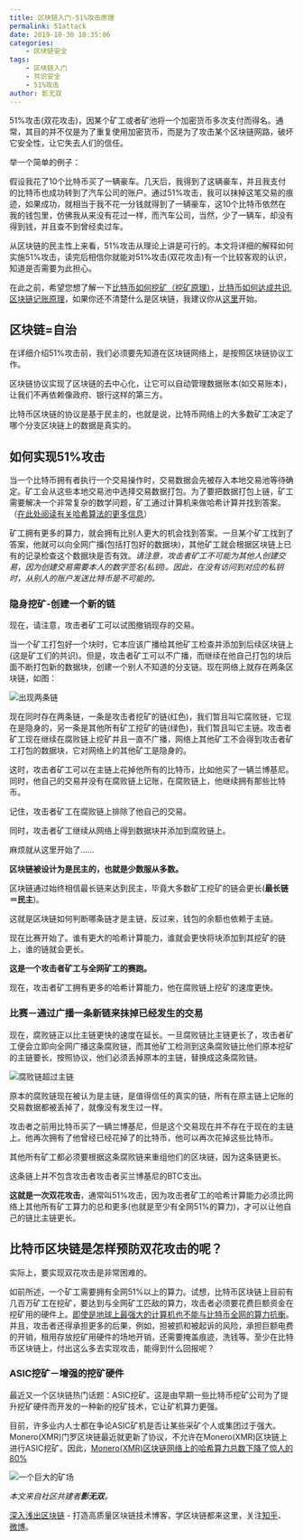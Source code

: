 ```yaml
---
title: 区块链入门-51%攻击原理
permalink: 51attack
date: 2019-10-30 10:35:06
categories:
    - 区块链安全
tags:
    - 区块链入门
    - 共识安全
    - 51%攻击
author: 影无双
---
```



51%攻击(双花攻击)，因某个矿工或者矿池将一个加密货币多次支付而得名。通常，其目的并不仅是为了重复使用加密货币，而是为了攻击某个区块链网路，破坏它安全性，让它失去人们的信任。

<!-----more----->

举一个简单的例子：

假设我花了10个比特币买了一辆豪车。几天后，我得到了这辆豪车，并且我支付的比特币也成功转到了汽车公司的账户。通过51%攻击，我可以抹掉这笔交易的痕迹，如果成功，就相当于我不花一分钱就得到了一辆豪车，这10个比特币依然在我的钱包里，仿佛我从来没有花过一样，而汽车公司，当然，少了一辆车，却没有得到钱，并且查不到曾经卖过车。

从区块链的民主性上来看，51%攻击从理论上讲是可行的。本文将详细的解释如何实施51%攻击，读完后相信你就能对51%攻击(双花攻击)有一个比较客观的认识，知道是否需要为此担心。

在此之前，希望您想了解一下[比特币如何挖矿（挖矿原理）](https://learnblockchain.cn/2017/11/04/bitcoin-pow/)，[比特币如何达成共识](https://learnblockchain.cn/2017/12/07/bitcoin-sonsensus/),[区块链记账原理](https://learnblockchain.cn/2017/10/25/whatbc/)，如果你还不清楚什么是区块链，我建议你从[这里](https://learnblockchain.cn/2019/10/30/whatblockchain/)开始。

## 区块链=自治

在详细介绍51%攻击前，我们必须要先知道在区块链网络上，是按照区块链协议工作。

区块链协议实现了区块链的去中心化，让它可以自动管理数据账本(如交易账本)，让我们不再依赖像政府、银行这样的第三方。

比特币区块链的协议是基于民主的，也就是说，比特币网络上的大多数矿工决定了哪个分支区块链上的数据是真实的。


## 如何实现51%攻击

当一个比特币拥有者执行一个交易操作时，交易数据会先被存入本地交易池等待确定。矿工会从这些本地交易池中选择交易数据打包。为了要把数据打包上链，矿工需要解决一个非常复杂的数学问题，矿工通过计算机来做哈希计算并找到答案。（[在此处阅读有关哈希算法的更多信息](https://medium.com/coinmonks/blockchain-for-beginners-what-is-blockchain-519db8c6677a)）

矿工拥有更多的算力，就会拥有比别人更大的机会找到答案。一旦某个矿工找到了答案，他就可以向全网广播(包括打包好的数据块)，其他矿工就会根据区块链上已有的记录检查这个数据块是否有效。*请注意，攻击者矿工不可能为其他人创建交易，因为创建交易需要本人的数字签名(私钥)。因此，在没有访问到对应的私钥时，从别人的账户发送比特币是不可能的。*

### 隐身挖矿-创建一个新的链

现在，请注意，攻击者矿工可以试图撤销现存的交易。

当一个矿工打包好一个块时，它本应该广播给其他矿工检查并添加到后续区块链上(这是矿工们的共识)。但是，攻击者矿工可以不广播，而继续在他自己打包的块后面不断打包新的数据块，创建一个别人不知道的分支链。现在网络上就存在两条区块链，如图：

![出现两条链](https://img.learnblockchain.cn/2019/10/15724200834485.jpg)


现在同时存在两条链，一条是攻击者挖矿的链(红色)，我们暂且叫它腐败链，它现在是隐身的，另一条是其他所有矿工挖矿的链(绿色)，我们暂且叫它主链。攻击者矿工现在继续在腐败链上挖矿并且一直不广播，网络上其他矿工不会得到攻击者矿工打包的数据块，它对网络上的其他矿工是隐身的。

这时，攻击者矿工可以在主链上花掉他所有的比特币，比如他买了一辆兰博基尼。同时，他自己的交易并没有在腐败链上记账，在腐败链上，他继续拥有那些比特币。

记住，攻击者矿工在腐败链上排除了他自己的交易。

同时，攻击者矿工继续从网络上得到数据块并添加到腐败链上。

麻烦就从这里开始了......

**区块链被设计为是民主的，也就是少数服从多数。**

区块链通过始终相信最长链来达到民主，毕竟大多数矿工挖矿的链会更长(**最长链＝民主**)。

这就是区块链如何判断哪条链才是主链，反过来，钱包的余额也依赖于主链。

现在比赛开始了。谁有更大的哈希计算能力，谁就会更快将块添加到其挖矿的链上，谁的链就会更长。

**这是一个攻击者矿工与全网矿工的赛跑。**

现在，攻击者矿工拥有更多的哈希计算能力，他在腐败链上挖矿的速度更快。


### 比赛－通过广播一条新链来抹掉已经发生的交易


现在，腐败链正以比主链更快的速度在延长。一旦腐败链比主链更长了，攻击者矿工便会立即向全网广播这条腐败链，而其他矿工检测到这条腐败链比他们原本挖矿的主链要长，按照协议，他们必须丢掉原本的主链，替换成这条腐败链。

![腐败链超过主链](https://img.learnblockchain.cn/2019/10/15724201974179.jpg)



原本的腐败链现在被认为是主链，是值得信任的真实的链，所有在原主链上记账的交易数据都被丢掉了，就像没有发生过一样。

攻击者之前用比特币买了一辆兰博基尼，但是这个交易现在并不存在于现在的主链上。他再次拥有了他曾经已经花掉了的比特币，他可以再次花掉这些比特币。


其他所有矿工都必须要根据这条腐败链来重组他们的区块链，因为这条链更长。

这条链上并不包含攻击者攻击者买兰博基尼的BTC支出。


**这就是一次双花攻击**，通常叫51%攻击，因为攻击者矿工的哈希计算能力必须比网络上其他所有矿工算力的总和更多(也就是至少有全网51%的算力)，才可以让他自己的链比主链更长。


## 比特币区块链是怎样预防双花攻击的呢？

实际上，要实现双花攻击是非常困难的。

如前所述，一个矿工需要拥有全网51%以上的算力。试想，比特币区块链上目前有几百万矿工在挖矿，要达到与全网矿工匹敌的算力，攻击者必须要花费巨额资金在挖矿用的硬件上。[即使是地球上最强大的计算机也不能与比特币全网的算力抗衡](https://bitcoin.stackexchange.com/questions/28228/why-cant-they-use-super-computers-to-mine-all-the-bitcoins#28229)。并且，攻击者还得承担更多的后果，例如，担被抓和被起诉的风险，承担巨额电费的开销，租用存放挖矿用硬件的场地开销，还需要掩盖痕迹，洗钱等。至少在比特币区块链上，付出这么多去实现攻击，能得到什么回报呢？


### ASIC挖矿－增强的挖矿硬件

最近又一个区块链热门话题：ASIC挖矿。这是由早期一些比特币挖矿公司为了提升挖矿硬件而开发的一种新的挖矿技术，它让矿机算力更强。

目前，许多业内人士都在争论ASIC矿机是否让某些采矿个人或集团过于强大。Monero(XMR)门罗区块链最近就更新了协议，不允许在Monero(XMR)区块链上进行ASIC挖矿。因此，[Monero(XMR)区块链网络上的哈希算力总数下降了惊人的 80%](https://toshitimes.com/monero-experiences-major-drop-in-hashrate-following-hard-fork/)

![一个巨大的矿场](https://img.learnblockchain.cn/2019/10/15724203067927.jpg)

*本文来自社区共建者**影无双**。*

[深入浅出区块链](https://learnblockchain.cn/) - 打造高质量区块链技术博客，学区块链都来这里，关注[知乎](https://www.zhihu.com/people/xiong-li-bing/activities)、[微博](https://weibo.com/517623789)。
